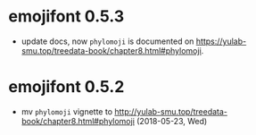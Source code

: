 # emojifont 0.5.3

+ update docs, now `phylomoji` is documented on <https://yulab-smu.top/treedata-book/chapter8.html#phylomoji>.

# emojifont 0.5.2

+ mv `phylomoji` vignette
  to <http://yulab-smu.top/treedata-book/chapter8.html#phylomoji>
  (2018-05-23, Wed)
